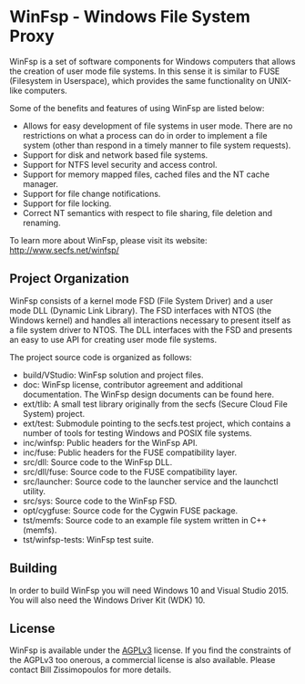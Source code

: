 # WinFsp - Windows File System Proxy

WinFsp is a set of software components for Windows computers that allows the creation of user mode file systems. In this sense it is similar to FUSE (Filesystem in Userspace), which provides the same functionality on UNIX-like computers.

Some of the benefits and features of using WinFsp are listed below:

* Allows for easy development of file systems in user mode. There are no restrictions on what a process can do in order to implement a file system (other than respond in a timely manner to file system requests).
* Support for disk and network based file systems.
* Support for NTFS level security and access control.
* Support for memory mapped files, cached files and the NT cache manager.
* Support for file change notifications.
* Support for file locking.
* Correct NT semantics with respect to file sharing, file deletion and renaming.

To learn more about WinFsp, please visit its website: http://www.secfs.net/winfsp/

## Project Organization

WinFsp consists of a kernel mode FSD (File System Driver) and a user mode DLL (Dynamic Link Library). The FSD interfaces with NTOS (the Windows kernel) and handles all interactions necessary to present itself as a file system driver to NTOS. The DLL interfaces with the FSD and presents an easy to use API for creating user mode file systems.

The project source code is organized as follows:

* build/VStudio: WinFsp solution and project files.
* doc: WinFsp license, contributor agreement and additional documentation. The WinFsp design documents can be found here.
* ext/tlib: A small test library originally from the secfs (Secure Cloud File System) project.
* ext/test: Submodule pointing to the secfs.test project, which contains a number of tools for testing Windows and POSIX file systems.
* inc/winfsp: Public headers for the WinFsp API.
* inc/fuse: Public headers for the FUSE compatibility layer.
* src/dll: Source code to the WinFsp DLL.
* src/dll/fuse: Source code to the FUSE compatibility layer.
* src/launcher: Source code to the launcher service and the launchctl utility.
* src/sys: Source code to the WinFsp FSD.
* opt/cygfuse: Source code for the Cygwin FUSE package.
* tst/memfs: Source code to an example file system written in C++ (memfs).
* tst/winfsp-tests: WinFsp test suite.

## Building

In order to build WinFsp you will need Windows 10 and Visual Studio 2015. You will also need the Windows Driver Kit (WDK) 10.

## License

WinFsp is available under the [AGPLv3](http://www.gnu.org/licenses/agpl-3.0.html) license. If you find the constraints of the AGPLv3 too onerous, a commercial license is also available. Please contact Bill Zissimopoulos <billziss at navimatics.com> for more details.